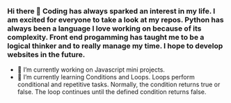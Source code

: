 ### Hi there 👋 Coding has always sparked an interest in my life. I am excited for everyone to take a look at my repos. Python has always been a language I love working on because of its complexity. Front end progamming has taught me to be a logical thinker and to really manage my time. I hope to develop websites in the future.  



-	🔭 I’m currently working on Javascript mini projects.
-	🌱 I’m currently learning Conditions and Loops. Loops perform conditional and repetitive tasks. Normally, the condition returns true or false. The loop continues until the defined condition returns false.


